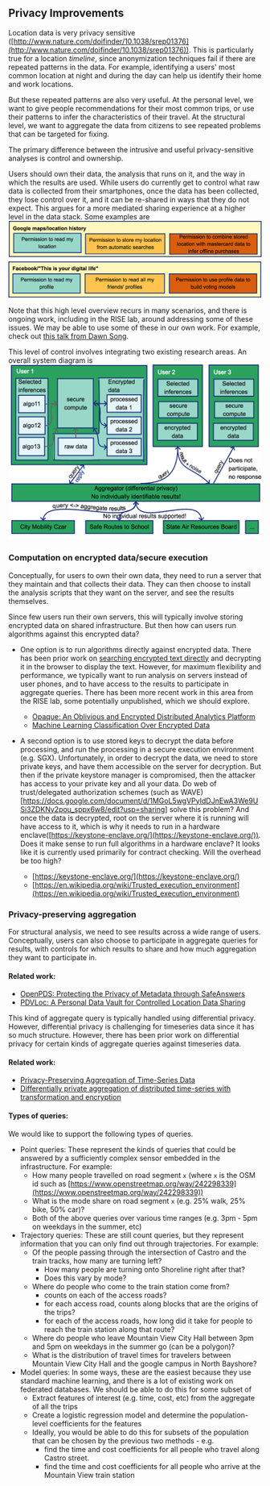 ## Privacy Improvements ##
Location data is very privacy sensitive
([http://www.nature.com/doifinder/10.1038/srep01376](http://www.nature.com/doifinder/10.1038/srep01376)). This is particularly true
for a location _timeline_, since anonymization techniques fail if there are
repeated patterns in the data. For example, identifying a users' most common
location at night and during the day can help us identify their home and work
locations.

But these repeated patterns are also very useful. At the personal level, we
want to give people recommendations for their most common trips, or use their
patterns to infer the characteristics of their travel. At the structural
level, we want to aggregate the data from citizens to see repeated problems
that can be targeted for fixing.

The primary difference between the intrusive and useful privacy-sensitive analyses
is control and ownership.

Users should own their data, the analysis that runs on it, and the way
in which the results are used. While users do currently get to control what raw
data is collected from their smartphones, once the data has been collected,
they lose control over it, and it can be re-shared in ways that they do not
expect. This argues for a more mediated sharing experience at a higher level in
the data stack. Some examples are
![Bad privacy examples](../../assets/future_work/privacy_examples_bad.png)


Note that this high level overview recurs in many scenarios, and there is ongoing work,
including in the RISE lab, around addressing some of these issues. We may be able to use
some of these in our own work. For example, check out 
[this talk from Dawn Song](https://keystone-enclave.org/files/dawn-nsf-2018-v5.pdf).

This level of control involves integrating two existing research areas. An overall system diagram is 
![Privacy system diagram](../../assets/future_work/privacy_final_design.png)

### Computation on encrypted data/secure execution ###
Conceptually, for users to own their own data, they need to run a server that
they maintain and that collects their data. They can then choose to install
the analysis scripts that they want on the server, and see the results
themselves.

Since few users run their own servers, this will typically involve storing
encrypted data on shared infrastructure. But then how can users run algorithms
against this encrypted data?

- One option is to run algorithms directly against encrypted data. There has
  been prior work on [searching encrypted text directly](https://people.eecs.berkeley.edu/~raluca/mylar.pdf) and decrypting it in the browser to display the text. However, for maximum flexibility and performance, we typically want to run analysis on servers instead of user phones, and to have access to the results to participate in aggregate queries. There has been more recent work in this area from the RISE lab, some potentially unpublished, which we should explore.
    - [Opaque: An Oblivious and Encrypted Distributed Analytics Platform](https://people.eecs.berkeley.edu/~wzheng/opaque.pdf)
    - [Machine Learning Classification Over Encrypted Data](https://eprint.iacr.org/2014/331)

- A second option is to use stored keys to decrypt the data before processing,
  and run the processing in a secure execution environment (e.g. SGX).
  Unfortunately, in order to decrypt the data, we need to store private keys, and
  have them accessible on the server for decryption. But then if the private
  keystore manager is compromised, then the attacker has access to your private
  key and all your data.  Do web of trust/delegated authorization schemes (such as WAVE)[https://docs.google.com/document/d/1MGoL5wgVPyIdDJnEwA3We9USi3ZDKNy2pou_sppx6w8/edit?usp=sharing]
solve this problem? And once the data is decrypted, root on the server where it
is running will have access to it, which is why it needs to run in a hardware
enclave([https://keystone-enclave.org/](https://keystone-enclave.org/)). Does it make sense to run full algorithms in a hardware enclave? It looks like it is currently used primarily for contract checking. Will the overhead be too high?
    - [https://keystone-enclave.org/](https://keystone-enclave.org/)
    - [https://en.wikipedia.org/wiki/Trusted_execution_environment](https://en.wikipedia.org/wiki/Trusted_execution_environment)

### Privacy-preserving aggregation ###
For structural analysis, we need to see results across a wide range of users.
Conceptually, users can also choose to participate in aggregate queries for
results, with controls for which results to share and how much aggregation they
want to participate in.

#### Related work: ####
- [OpenPDS: Protecting the Privacy of Metadata through SafeAnswers](https://doi.org/10.1371/journal.pone.0098790)
- [PDVLoc: A Personal Data Vault for Controlled Location Data Sharing](https://doi.org/10.1145/2523820)

This kind of aggregate query is typically handled using differential privacy.
However, differential privacy is challenging for timeseries data since it has
so much structure. However, there has been prior work on differential privacy
for certain kinds of aggregate queries against timeseries data.

#### Related work: ####
- [Privacy-Preserving Aggregation of Time-Series Data](https://amplab.cs.berkeley.edu/publication/privacy-preserving-aggregation-of-time-series-data/)
- [Differentially private aggregation of distributed time-series with transformation and encryption](http://dl.acm.org/citation.cfm?id=1807247)


#### Types of queries: ####

We would like to support the following types of queries.
- Point queries: These represent the kinds of queries that could be answered by a sufficiently complex sensor embedded in the infrastructure. For example:
  - How many people travelled on road segment `x` (where `x` is the OSM id such as [https://www.openstreetmap.org/way/242298339](https://www.openstreetmap.org/way/242298339))
  - What is the mode share on road segment `x` (e.g. 25% walk, 25% bike, 50% car)?
  - Both of the above queries over various time ranges (e.g. 3pm - 5pm on weekdays in the summer, etc)
- Trajectory queries: These are still count queries, but they represent information that you can only find out through trajectories. For example:
  - Of the people passing through the intersection of Castro and the train tracks, how many are turning left?
    - How many people are turning onto Shoreline right after that?
    - Does this vary by mode?
  - Where do people who come to the train station come from?
    - counts on each of the access roads?
    - for each access road, counts along blocks that are the origins of the trips?
    - for each of the access roads, how long did it take for people to reach the train station along that route?
  - Where do people who leave Mountain View City Hall between 3pm and 5pm on weekdays in the summer go (can be a polygon)?
  - What is the distribution of travel times for travelers between Mountain View City Hall and the google campus in North Bayshore?
- Model queries: In some ways, these are the easiest because they use standard machine learning, and there is a lot of existing work on federated databases. We should be able to do this for some subset of 
  - Extract features of interest (e.g. time, cost, etc) from the aggregate of all the trips
  - Create a logistic regression model and determine the population-level coefficients for the features
  - Ideally, you would be able to do this for subsets of the population that can be chosen by the previous two methods - e.g.
    - find the time and cost coefficients for all people who travel along Castro street.
    - find the time and cost coefficients for all people who arrive at the Mountain View train station
